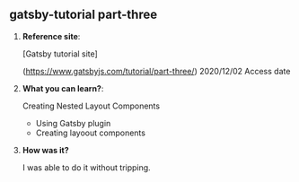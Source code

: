 ## gatsby-tutorial part-three

1.  **Reference site**: 

    [Gatsby tutorial site]

    (https://www.gatsbyjs.com/tutorial/part-three/)  2020/12/02 Access date

2.  **What you can learn?**:

    Creating Nested Layout Components

    - Using Gatsby plugin
    - Creating layoout components

3.  **How was it?**

    I was able to do it without tripping.